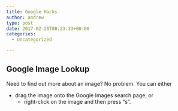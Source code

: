 ```yaml
---
title: Google Hacks
author: andrew
type: post
date: 2017-02-26T08:23:33+00:00
categories:
  - Uncategorized

---
```

## Google Image Lookup

Need to find out more about an image? No problem. You can either

  * drag the image onto the Google Images search page, or 
      * right-click on the image and then press &#8220;s&#8221;. </ul>
